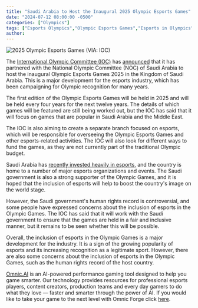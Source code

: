 ```yaml
---
title: "Saudi Arabia to Host the Inaugural 2025 Olympic Esports Games"
date: "2024-07-12 08:00:00 -0500"
categories: ["Olympics"]
tags: ["Esports Olympics","Olympic Esports Games","Esports in Olympics","Olympic Games esports","Esports Olympic debut","Saudi Arabia Esports Olympics","IOC Esports","Olympic Esports Series","Competitive Gaming Olympics","Video Games Olympics"]
author:
---
```


![2025 Olympic Esports Games](/2024-07-12-Saudi-Arabia-to-Host-the-Inaugural-2025-Olympic-Esports-Games.png)
(VIA: IOC)

The [International Olympic Committee (IOC)](https://olympics.com/ioc) has [announced](https://olympics.com/ioc/news/ioc-announces-olympic-esports-games-to-be-hosted-in-the-kingdom-of-saudi-arabia) that it has partnered with the National Olympic Committee (NOC) of Saudi Arabia to host the inaugural Olympic Esports Games 2025 in the Kingdom of Saudi Arabia. This is a major development for the esports industry, which has been campaigning for Olympic recognition for many years.

The first edition of the Olympic Esports Games will be held in 2025 and will be held every four years for the next twelve years. The details of which games will be featured are still being worked out, but the IOC has said that it will focus on games that are popular in Saudi Arabia and the Middle East.

The IOC is also aiming to create a separate branch focused on esports, which will be responsible for overseeing the Olympic Esports Games and other esports-related activities. The IOC will also look for different ways to fund the games, as they are not currently part of the traditional Olympic budget.

Saudi Arabia has [recently invested heavily in esports](https://www.sportico.com/business/sponsorship/2024/esports-investment-saudi-arabia-1234770868/), and the country is home to a number of major esports organizations and events. The Saudi government is also a strong supporter of the Olympic Games, and it is hoped that the inclusion of esports will help to boost the country's image on the world stage.

However, the Saudi government's human rights record is controversial, and some people have expressed concerns about the inclusion of esports in the Olympic Games. The IOC has said that it will work with the Saudi government to ensure that the games are held in a fair and inclusive manner, but it remains to be seen whether this will be possible.

Overall, the inclusion of esports in the Olympic Games is a major development for the industry. It is a sign of the growing popularity of esports and its increasing recognition as a legitimate sport. However, there are also some concerns about the inclusion of esports in the Olympic Games, such as the human rights record of the host country.

[Omnic.AI](https://www.omnic.ai/) is an AI-powered performance gaming tool designed to help you game smarter. Our technology provides resources for professional esports players, content creators, production teams and every day gamers to do what they love — faster and smarter through the power of AI. If you would like to take your game to the next level with Omnic Forge click [here](https://forge.omnic.ai/).